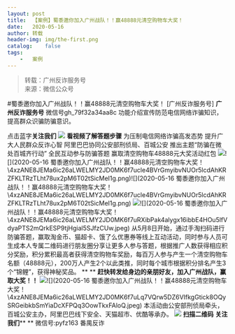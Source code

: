 ```yaml
---
layout:	post
title:	【案例】蜀黍邀你加入广州战队！！赢48888元清空购物车大奖！
date:	2020-05-16
author:	转载
header-img:	img/the-first.png
catalog:	false
tags:
	-	案例
---
```


<blockquote><p>转载：广州反诈服务号<br>
来源：微信公众号</p></blockquote>

#蜀黍邀你加入广州战队！！赢48888元清空购物车大奖！
[广州反诈服务号]
**广州反诈服务号**
微信号gh_79f32a34aa8c
功能介绍宣传防范电信网络诈骗知识，提高群众识骗防骗意识。

点击蓝字**关注我们**
![]({{site.baseurl}}/postimg/4kSuY2575QZU75WRmhfwbG9utEDPhAOQNXHibJLDYHSHR8tibWSeSibXTmKBUQTLF2sQUrAQTld7sDMpoibRc7Piazw.png)
**看视频了解答题步骤**
为压制电信网络诈骗高发态势
提升广大人民群众反诈心智
阿里巴巴协同公安部刑侦局、百城公安
推出主题“防骗在微处百城齐行动”
全民互动参与防骗答题
赢取清空购物车48888元大奖活动红包
![]({{site.baseurl}}/postimg/4xzANE8JEMa6ic26aLWELMY2JD0MK6f7ucle4BVrGmyibvNUOr5lcdAhKRZFKLTRzTLht78ux2pM6T02tSicMeI1g.png)![](2020-05-16
蜀黍邀你加入广州战队！！赢48888元清空购物车大奖！\\4xzANE8JEMa6ic26aLWELMY2JD0MK6f7ucle4BVrGmyibvNUOr5lcdAhKRZFKLTRzTLht78ux2pM6T02tSicMeI1g.png)![](2020-05-16
蜀黍邀你加入广州战队！！赢48888元清空购物车大奖！\\4xzANE8JEMa6ic26aLWELMY2JD0MK6f7ucle4BVrGmyibvNUOr5lcdAhKRZFKLTRzTLht78ux2pM6T02tSicMeI1g.png)
![]({{site.baseurl}}/postimg/4xzANE8JEMa6ic26aLWELMY2JD0MK6f7uFPoe7YlQRFsJ193WnpDdqfMzDJhu8iarr5WebwVzOhTLKpmfCibub6WQ.gif)![](2020-05-16
蜀黍邀你加入广州战队！！赢48888元清空购物车大奖！\\4xzANE8JEMa6ic26aLWELMY2JD0MK6f7uRXibPak4alygx16ibbE4HOu5lfVdyaPTS2mQrkESP9tjHgial5SJfzCUw.jpeg)
从5月8日开始，通过手淘扫码进行防骗答题，赢取淘金币、猫超卡、饿了么优惠券等线上互动活动，同时参与人员可生成本人专属二维码进行朋友圈分享让更多人参与答题，根据推广人数获得相应积分奖励，积分累积最高者获得清空购物车奖励，每百万人参与产生一个清空购物车名额（48888元），200万人产生2个以此类推，同时每个城市根据积分排名产生3个“锦鲤”，获得神秘奖品。
**
**
**赶快转发给身边的亲朋好友，加入广州战队，赢取大奖！！**
![]({{site.baseurl}}/postimg/4xzANE8JEMa6ic26aLWELMY2JD0MK6f7uHBRMFa5DOtm0fcVScs45cGibu8YxibMQu7LAFk4qMDjzZlDVCibPRPRMA.gif)![](2020-05-16
蜀黍邀你加入广州战队！！赢48888元清空购物车大奖！\\4xzANE8JEMa6ic26aLWELMY2JD0MK6f7uLq7VQrw5DZ6VIfkgGtick8OQySRGeibkbSmYiaDcXFPQq3OowTkxFAloQ.jpeg)
本活动由公安部刑侦局牵头，百城公安主办，阿里巴巴线下安全、天猫超市、优酷等承办。
![]({{site.baseurl}}/postimg/4xzANE8JEMa6ic26aLWELMY2JD0MK6f7uut5yyHZ7w1S9ynF50ON87ssKF8esxkgXIjhNq6ibjCHteJZjibUbRLyA.jpeg)
**扫描二维码**
**关注我们****
**
微信号:pyfz163
番禺反诈
